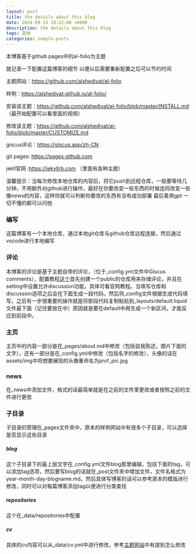 ```yaml
---
layout: post
title: the details about this blog
date: 2024-09-15 20:22:00 +0800
description: the details about this blog
tags: 其他
categories: sample-posts
---
```

本博客基于github pages中的al-folio为主题

就记录一下配置这篇博客的细节 以便以后需要重新配置之后可以节约时间

主题网站：https://github.com/alshedivat/al-folio 

样例：https://alshedivat.github.io/al-folio/

安装该主题：https://github.com/alshedivat/al-folio/blob/master/INSTALL.md （最开始配置可以看里面的视频）

修改该主题：https://github.com/alshedivat/al-folio/blob/master/CUSTOMIZE.md

giscus评论：https://giscus.app/zh-CN

git pages: https://pages.github.com

jekll官网 :https://jekyllrb.com （里面有各种主题）


温馨提示：当每次修改本地仓库的内容后，将它push到远程仓库，一般要等待几分钟，不用额外对github进行操作，最好在你要改变一些东西的时候连同改变一些像news的内容，这样你就可以判断你要改的东西有没有成功部署
最后善用gpt 一切不懂的都可以问他


### 编写
这篇博客有一个本地仓库，通过本地git仓库与github仓库远程连接，然后通过vscode进行本地编写


### 评论
本博客的评论是基于主题自带的评论，（位于_config.yml文件中Giscus comments），配置教程[这个](https://giscus.app/)首先创建一个public的仓库用来存储评论，并且在setting中设置允许discussion功能，具体可看官网教程。当填写仓库和discussion选项之后会在下面生成一段代码，然后将_config文件根据生成代码填写。之后有一步很重要的操作就是将那段代码复制粘贴到_layouts/default.liquid文件最下面（记住要放在<body>中）原因就是要在default中再生成一个新区间，才能反应到前段中。


### 主页
主页中的内容一部分是在_pages/about.md中修改（包括自我陈述，图片下面的文字），还有一部分是在_config.yml中修改（包括名字的修改），头像的话在assets/img中将想要展现的头像重命名为prof_pic.jpg


### news
在_news中添加文件，格式的话最简单就是在之前的文件里更改或者按照之前的文件进行更改


### 子目录
子目录的管理在_pages文件夹中，原本的样例网站中有很多个子目录，可以选择是否显示这些目录


##### blog
这个子目录下的最上层文字在_config.yml文件blog那里编辑，包括下面的tag，可以添加tag选项，然后要写blog的话就在_post文件夹中增加文件，文件名格式为year-month-day-blogname.md，然后具体写博客的话可以参考原本的模版进行修改，同时可以对每篇博客添加tag以便进行分类查找


##### repositories
这个在_data/repositories中配置


##### cv
具体的cv内容可以从_data/cv.yml中进行修改，参考[主题网站](https://github.com/alshedivat/al-folio/blob/master/CUSTOMIZE.md)中有提到怎么修改